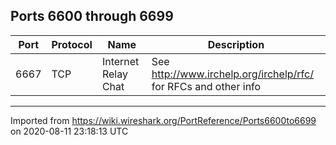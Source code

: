 ## Ports 6600 through 6699


| Port | Protocol | Name                | Description                                                       |
| ---- | -------- | ------------------- | ----------------------------------------------------------------- |
| 6667 | TCP      | Internet Relay Chat | See <http://www.irchelp.org/irchelp/rfc/> for RFCs and other info |


---

Imported from https://wiki.wireshark.org/PortReference/Ports6600to6699 on 2020-08-11 23:18:13 UTC
